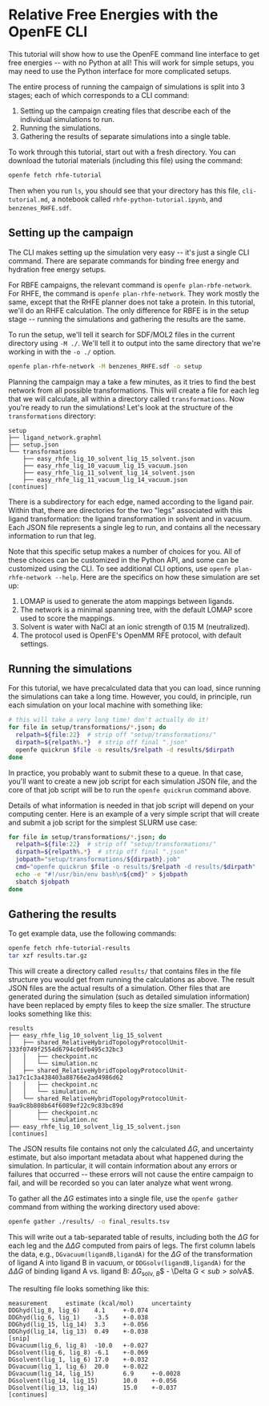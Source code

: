 # Relative Free Energies with the OpenFE CLI

This tutorial will show how to use the OpenFE command line interface to get
free energies -- with no Python at all! This will work for simple setups, you
may need to use the Python interface for more complicated setups.

The entire process of running the campaign of simulations is split into 3
stages; each of which corresponds to a CLI command:

1. Setting up the campaign creating files that describe each of the individual
   simulations to run.
2. Running the simulations.
3. Gathering the results of separate simulations into a single table.

To work through this tutorial, start out with a fresh directory. You can download the tutorial materials (including this file) using the command:

```bash
openfe fetch rhfe-tutorial
```

Then when you run `ls`, you should see that your directory has this file,
`cli-tutorial.md`, a notebook called `rhfe-python-tutorial.ipynb`, and `benzenes_RHFE.sdf`.

## Setting up the campaign

The CLI makes setting up the simulation very easy -- it's just a single CLI
command. There are separate commands for binding free energy and hydration free
energy setups.

For RBFE campaigns, the relevant command is `openfe plan-rbfe-network`. For
RHFE, the command is `openfe plan-rhfe-network`. They work mostly the same,
except that the RHFE planner does not take a protein. In this tutorial, we'll
do an RHFE calculation. The only difference for RBFE is in the setup stage --
running the simulations and gathering the results are the same.

To run the setup, we'll tell it search for SDF/MOL2 files in the current
directory using `-M ./`. We'll tell it to output into the same directory that
we're working in with the `-o ./` option.

```bash
openfe plan-rhfe-network -M benzenes_RHFE.sdf -o setup
```

Planning the campaign may a take a few minutes, as it tries to find the best
network from all possible transformations. This will create a file for each
leg that we will calculate, all within a directory called `transformations`.
Now you're ready to run the simulations! Let's look at the structure of the
`transformations` directory:


<!-- take the top lines from `tree transformations/` -->

```text
setup
├── ligand_network.graphml
├── setup.json
└── transformations
    ├── easy_rhfe_lig_10_solvent_lig_15_solvent.json
    ├── easy_rhfe_lig_10_vacuum_lig_15_vacuum.json
    ├── easy_rhfe_lig_11_solvent_lig_14_solvent.json
    ├── easy_rhfe_lig_11_vacuum_lig_14_vacuum.json
[continues]
```

There is a subdirectory for each edge, named according to the ligand pair.
Within that, there are directories for the two "legs" associated with this
ligand transformation: the ligand transformation in solvent and in vacuum.
Each JSON file represents a single leg to run, and contains all the necessary
information to run that leg.

Note that this specific setup makes a number of choices for you. All of
these choices can be customized in the Python API, and some can be customized
using the CLI. To see additional CLI options, use `openfe plan-rhfe-network
--help`. Here are the specifics on how these simulation are set up:

1. LOMAP is used to generate the atom mappings between ligands.
2. The network is a minimal spanning tree, with the default LOMAP score used to
   score the mappings.
3. Solvent is water with NaCl at an ionic strength of 0.15 M (neutralized).
4. The protocol used is OpenFE's OpenMM RFE protocol, with default settings.

<!-- TODO there should be a link to the default settings here -->


## Running the simulations

For this tutorial, we have precalculated data that you can load, since
running the simulations can take a long time. However, you could, in principle,
run each simulation on your local machine with something like:

```bash
# this will take a very long time! don't actually do it!
for file in setup/transformations/*.json; do
  relpath=${file:22}  # strip off "setup/transformations/"
  dirpath=${relpath%.*}  # strip off final ".json"
  openfe quickrun $file -o results/$relpath -d results/$dirpath
done
```

In practice, you probably want to submit these to a queue. In that case, you'll
want to create a new job script for each simulation JSON file, and the core of
that job script will be to run the `openfe quickrun` command above.

Details of what information is needed in that job script will depend on your
computing center. Here is an example of a very simple script that will create
and submit a job script for the simplest SLURM use case:

```bash
for file in setup/transformations/*.json; do
  relpath=${file:22}  # strip off "setup/transformations/"
  dirpath=${relpath%.*}  # strip off final ".json"
  jobpath="setup/transformations/${dirpath}.job"
  cmd="openfe quickrun $file -o results/$relpath -d results/$dirpath"
  echo -e "#!/usr/bin/env bash\n${cmd}" > $jobpath
  sbatch $jobpath
done
```

## Gathering the results

To get example data, use the following commands:

```bash
openfe fetch rhfe-tutorial-results
tar xzf results.tar.gz
```

This will create a directory called `results/` that contains files in the file
structure you would get from running the calculations as above. The result JSON
files are the actual results of a simulation. Other files that are generated
during the simulation (such as detailed simulation information) have been
replaced by empty files to keep the size smaller. The structure looks something
like this:

<!-- take the top lines from `tree results` -->

```text
results
├── easy_rhfe_lig_10_solvent_lig_15_solvent
│   ├── shared_RelativeHybridTopologyProtocolUnit-333f0749f2554d6794c0dfb495c32bc3
│   │   ├── checkpoint.nc
│   │   └── simulation.nc
│   ├── shared_RelativeHybridTopologyProtocolUnit-3a17c1c3a438403a88766e2ad4986d62
│   │   ├── checkpoint.nc
│   │   └── simulation.nc
│   └── shared_RelativeHybridTopologyProtocolUnit-9aa9c8b808b64f6089ef22c9c83bc89d
│       ├── checkpoint.nc
│       └── simulation.nc
├── easy_rhfe_lig_10_solvent_lig_15_solvent.json
[continues]
```

The JSON results file contains not only the calculated $\Delta G$, and
uncertainty estimate, but also important metadata about what happened during
the simulation. In particular, it will contain information about any errors or
failures that occurred -- these errors will not cause the entire campaign to
fail, and will be recorded so you can later analyze what went wrong.

To gather all the $\Delta G$ estimates into a single file, use the `openfe
gather` command from withing the working directory used above:

```bash
openfe gather ./results/ -o final_results.tsv
```

This will write out a tab-separated table of results, including both the
$\Delta G$ for each leg and the $\Delta\Delta G$ computed from pairs of legs.
The first column labels the data, e.g., `DGvacuum(ligandB,ligandA)` for the
$\Delta G$ of the transformation of ligand A into ligand B in vacuum, or
`DDGsolv(ligandB,ligandA)` for the $\Delta\Delta G$ of binding ligand A vs.
ligand B: $\Delta G$<sub>solv, $B$</sub>$ - \Delta G$<sub>solv$A$</sub>.

The resulting file looks something like this:

<!-- take top lines from `cat final_results.tsv`; make sure to add a [snip] and
     get some of the DGs as well as the DDGs -->

```text
measurement     estimate (kcal/mol)     uncertainty
DDGhyd(lig_8, lig_6)    4.1     +-0.074
DDGhyd(lig_6, lig_1)    -3.5    +-0.038
DDGhyd(lig_15, lig_14)  3.3     +-0.056
DDGhyd(lig_14, lig_13)  0.49    +-0.038
[snip]
DGvacuum(lig_6, lig_8)  -10.0   +-0.027
DGsolvent(lig_6, lig_8) -6.1    +-0.069
DGsolvent(lig_1, lig_6) 17.0    +-0.032
DGvacuum(lig_1, lig_6)  20.0    +-0.022
DGvacuum(lig_14, lig_15)        6.9     +-0.0028
DGsolvent(lig_14, lig_15)       10.0    +-0.056
DGsolvent(lig_13, lig_14)       15.0    +-0.037
[continues]
```
